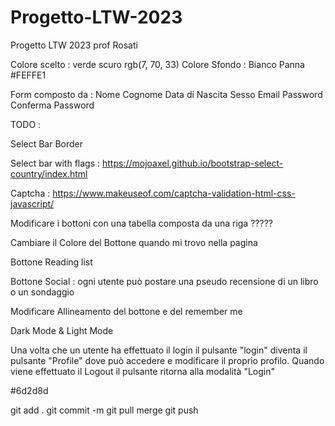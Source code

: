 # Progetto-LTW-2023
Progetto LTW 2023 prof Rosati

Colore scelto : verde scuro rgb(7, 70, 33)
Colore Sfondo : Bianco Panna #FEFFE1 


Form composto da :
Nome
Cognome
Data di Nascita
Sesso
Email
Password 
Conferma Password

TODO :

Select Bar Border

Select bar with flags :
https://mojoaxel.github.io/bootstrap-select-country/index.html

Captcha :
https://www.makeuseof.com/captcha-validation-html-css-javascript/

Modificare i bottoni con una tabella composta da una riga ?????

Cambiare il Colore del Bottone quando mi trovo nella pagina 

Bottone Reading list

Bottone Social :
    ogni utente può postare una pseudo recensione di un libro o un sondaggio
    
Modificare Allineamento del bottone e del remember me

Dark Mode & Light Mode

Una volta che un utente ha effettuato il login il pulsante "login" diventa il pulsante "Profile" dove può accedere e modificare il proprio profilo.
Quando viene effettuato il Logout il pulsante ritorna alla modalità "Login"

#6d2d8d

git add .
git commit -m
git pull
merge 
git push